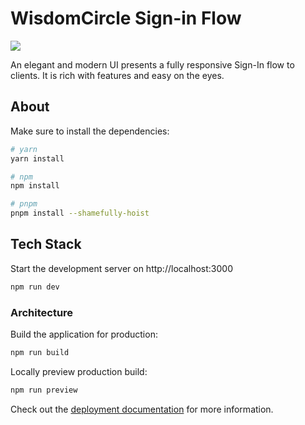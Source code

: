 # WisdomCircle Sign-in Flow

<img src="{[BadgeURLHere](https://img.shields.io/badge/nuxt.js-00C58E?style=for-the-badge&logo=nuxtdotjs&logoColor=white)}" />

An elegant and modern UI presents a fully responsive Sign-In flow  to clients. It is rich with features and easy on the eyes.

## About

Make sure to install the dependencies:

```bash
# yarn
yarn install

# npm
npm install

# pnpm
pnpm install --shamefully-hoist
```

## Tech Stack

Start the development server on http://localhost:3000

```bash
npm run dev
```

### Architecture

Build the application for production:

```bash
npm run build
```

Locally preview production build:

```bash
npm run preview
```

Check out the [deployment documentation](https://nuxt.com/docs/getting-started/deployment) for more information.

## 
